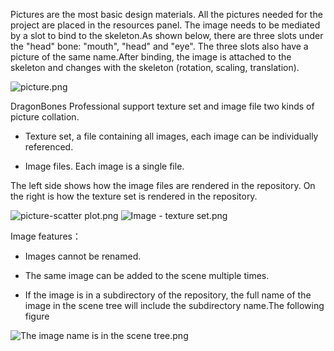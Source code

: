 <p><span style="font-size: 14px;">Pictures are the most basic design materials. All the pictures needed for the project are placed in the resources panel. The image needs to be mediated by a slot to bind to the skeleton.As shown below, there are three slots under the "head" bone: "mouth", "head" and "eye". The three slots also have a picture of the same name.After binding, the image is attached to the skeleton and changes with the skeleton (rotation, scaling, translation).</span></p><p><img alt="picture.png" src="http://sedn.egret.com/ueditor/20150609/5576b03519ec9.png" title="picture.png"/></p><p><span style="font-size: 14px;">DragonBones Professional support texture set and image file two kinds of picture collation.</span></p><ul class=" list-paddingleft-2" style="list-style-type: disc;"><li><p><span style="font-size: 14px;">Texture set, a file containing all images, each image can be individually referenced.</span></p></li><li><p><span style="font-size: 14px;">Image files. Each image is a single file.</span></p></li></ul><p><span style="font-size: 14px;">The left side shows how the image files are rendered in the repository. On the right is how the texture set is rendered in the repository.</span></p><p><img alt="picture-scatter plot.png" src="http://sedn.egret.com/ueditor/20150609/5576b05b6a512.png" title="picture-scatter plot.png"/> <img alt="Image - texture set.png" src="http://sedn.egret.com/ueditor/20150609/5576b062cb5b7.png" title="Image - texture set.png"/></p><p><span style="font-size: 14px;">Image features：</span></p><ul class=" list-paddingleft-2" style="list-style-type: disc;"><li><p><span style="font-size: 14px;">Images cannot be renamed.  </span></p></li><li><p><span style="font-size: 14px;">The same image can be added to the scene multiple times.</span></p></li><li><p><span style="font-size: 14px;">If the image is in a subdirectory of the repository, the full name of the image in the scene tree will include the subdirectory name.The following figure</span></p><p class="MsoListParagraph" style="margin-left:32px"><span style="font-size:16px;-font-family:Song typeface"></span></p></li></ul><p><img alt="The image name is in the scene tree.png" src="http://sedn.egret.com/ueditor/20150609/5576b0adbbedd.png" title="The image name is in the scene tree.png"/></p>